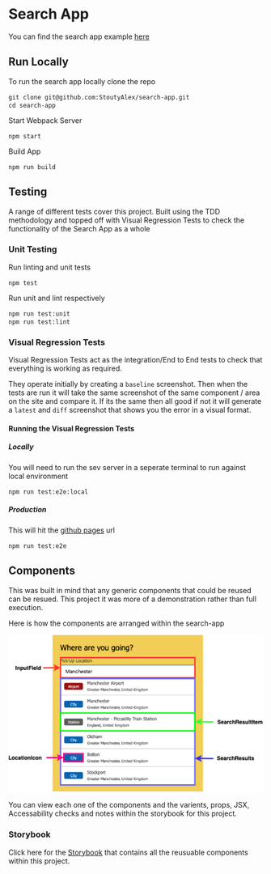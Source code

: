 # Search App

You can find the search app example [here](https://stoutyalex.github.io/search-app)

## Run Locally
To run the search app locally clone the repo
```
git clone git@github.com:StoutyAlex/search-app.git
cd search-app
```

Start Webpack Server
```
npm start
```

Build App
```
npm run build
```

## Testing
A range of different tests cover this project. Built using the TDD methodology and topped off with Visual Regression Tests to check the functionality of the Search App as a whole

### Unit Testing

Run linting and unit tests
```
npm test 
```
Run unit and lint respectively
```
npm run test:unit
npm run test:lint
```

### Visual Regression Tests
Visual Regression Tests act as the integration/End to End tests to check that everything is working as required.

They operate initially by creating a `baseline` screenshot. Then when the tests are run it will take the same screenshot of the same component / area on the site and compare it. If its the same then all good if not it will generate a `latest` and `diff` screenshot that shows you the error in a visual format.

#### Running the Visual Regression Tests

##### Locally
You will need to run the sev server in a seperate terminal to run against local environment
```
npm run test:e2e:local
``` 

##### Production
This will hit the [github pages](https://stoutyalex.github.io/search-app) url
```
npm run test:e2e
```

## Components
This was built in mind that any generic components that could be reused can be resued. This project it was more of a demonstration rather than full execution.

Here is how the components are arranged within the search-app

![detailed-components](./docs/img/component-usage.png)

You can view each one of the components and the varients, props, JSX, Accessability checks and notes within the storybook for this project.

### Storybook

Click here for the [Storybook](https://stoutyalex.github.io/search-app/storybook) that contains all the reusuable components within this project.
